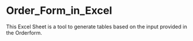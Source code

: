 # Order_Form_in_Excel
This Excel Sheet is a tool to generate tables based on the input provided in the Orderform.
